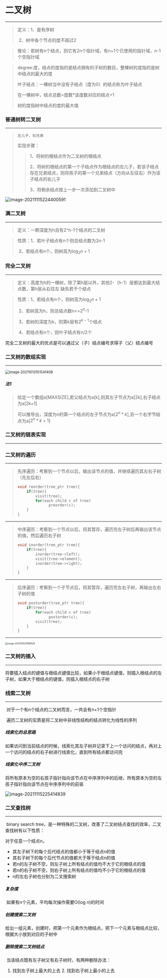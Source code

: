 # 二叉树

---

> 定义：1、是有序树
>
> ​			2、树中各个节点的度不超过2

> 推论：若树有n个结点，则它有2n个指针域，有n+1个已使用的指针域，n-1个空指针域

> degree:度，结点的度指的是结点拥有的子树的数目，整棵树的度指的是树中结点的最大的度
>
> 叶子结点：一棵树当中没有子结点（度为0）的结点称为叶子结点
>
> 在一棵树中，结点总数=度数*该度数对应的结点+1
>
> 树的度指树中结点的度的最大值



### 普通树转二叉树

---

> `左儿子，右兄弟`
>
> 实现步骤：
>
> > 1、将树的根结点作为二叉树的根结点
> >
> > 2、将树的根结点的第一个子结点作为根结点的左儿子，若该子结点存在兄弟结点，则将孩子的第一个兄弟结点（方向从左往右）作为该子结点的右儿子
> >
> > 3、将剩余结点按上一步一次添加到二叉树中

![image-20211115224400591](C:\Users\dell\AppData\Roaming\Typora\typora-user-images\image-20211115224400591.png)

### 满二叉树

---

> 定义：一颗深度为h且有2^h-1个结点的二叉树

> 性质：1、若叶子结点有n个则总结点数为2n-1
>
> ​			2、若结点有n个，则树高为$\log_2{n}+1$



### 完全二叉树

---

> 定义：高度为h的一棵树，除了第h层以外，其他2-（h-1）层都达到最大结点数，第h层从右往左			缺失若干个结点

> 性质：1、若结点有n个，则树高为$\log_2{n}+1$
>
> ​			2、若树高为h，则总结点数n<=$2^h$-1
>
> ​			3、若树的深度为k，则第k层有$2^{k-1}$个结点
>
> ​			4、若结点有n个，则叶子结点有n/2个

完全二叉树的最大的优点是可以通过父（子）结点编号求得子（父）结点编号



### 二叉树的数组实现

---

<img src="C:\Users\dell\AppData\Roaming\Typora\typora-user-images\image-20211013151541408.png" alt="image-20211013151541408" style="zoom: 80%;" />

##### 法1

> 给定一个数组a[MAXSIZE],若父结点为a[k],则其左子节点为a[2k],右子结点为a[2k+1]
>
> 可以推导出，深度为n的第一个结点的左子节点为a[$2^n*k$],另一个右字节结点为a[$2^n*k+1$]



### 二叉树的链表实现

---





### 二叉树的遍历

---

> 先序遍历：考察到一个节点以后，输出该节点的值，并继续遍历其左右子树（先左后右）
>
> ```c
> void reorder(tree_ptr tree){
>     if(tree){
>         visit(tree);
>         for(each child c of tree)
>             	preorder(c);
>     }
> }
> ```
>
---

> 中序遍历：考察到一个节点以后，将其暂存，遍历完左子树后再输出该节点的值，然后遍历右子树
>
> ```c
> void inorder(tree_ptr tree){
>     if(tree){
>         inorder(tree->left);
>         visit(tree->element);
>         inorder(tree->right);
>     }
> }
> ```
>
---

> 后序遍历：考察到一个子节点后，将其暂存，遍历完左右子树，再输出左右子树的值
>
> ```c
> void postorder(tree_ptr tree){
>     if(tree){
>         for(each child c of tree)
>             	postorder(c);
>         visit(tree);
>     }
> }
> ```
---

<img src="C:\Users\dell\AppData\Roaming\Typora\typora-user-images\image-20211015211959129.png" alt="image-20211015211959129" style="zoom: 50%;" />

### 二叉树的插入

---

​	将要插入结点的键值与根结点键值比较，如果小于根结点键值，则插入根结点的左子树，如果大于根结点的键值，则插入根结点的右子树

### 线索二叉树

---

​	对于一个有n个结点的二叉树而言，一共会有n+1个空指针

​	遍历二叉树的实质是将二叉树中非线性结构的结点转化为线性的序列

##### 线索化的总思路

​	如果访问到当前结点的时候，线索化其左子树并记录下上一个访问的结点，再对上一个访问的结点的右子树进行线索化，直到所有结点都访问完

##### 线索化中序二叉树

​	将所有原本为空的右孩子指针指向该节点在中序序列中的后继，所有原本为空的左孩子指针指向该节点在中序序列中的前驱

![image-20211115225414839](C:\Users\dell\AppData\Roaming\Typora\typora-user-images\image-20211115225414839.png)



### 二叉查找树

---

​	binary search tree，是一种特殊的二叉树，改善了二叉树结点查找的效率，二叉查找树有以下性质：

对于任意一个结点n，

 - 其左子树下的每个后代结点的值都小于等于结点n的值
 - 其右子树下的每个后代节点的值都大于等于结点n的值
 - 若n的左子树不空，则左子树上所有结点的值均不大于它的根结点的值
 - 若n的右子树不空，则右子树上所有结点的值均不小于它的根结点的值
 - n的左右子树也分别为二叉搜索树

##### 复杂度

​	如果有n个元素，平均每次操作需要O(log n)的时间

##### 创建搜索二叉树

​	给出一组元素，创建时，把第一个元素作为根结点，把下一个元素与根结点比较，根据大小放到对应的子树中

##### 删除搜索二叉树结点

​	当该结点既有左子树又有右子树时，有两种删除办法：

 1. 找到左子树上最大的上去
 	2. 找到右子树上最小的上去
